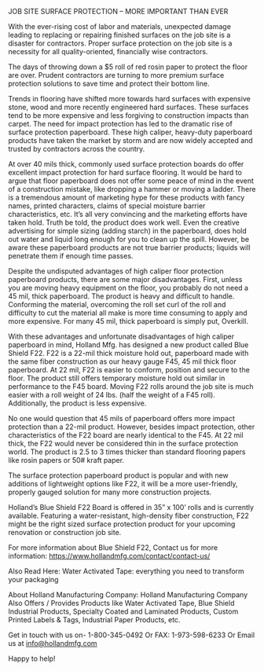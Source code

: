 JOB SITE SURFACE PROTECTION – MORE IMPORTANT THAN EVER

With the ever-rising cost of labor and materials, unexpected damage leading to replacing or repairing finished surfaces on the job site is a disaster for contractors. Proper surface protection on the job site is a necessity for all quality-oriented, financially wise contractors.

The days of throwing down a $5 roll of red rosin paper to protect the floor are over. Prudent contractors are turning to more premium surface protection solutions to save time and protect their bottom line.

Trends in flooring have shifted more towards hard surfaces with expensive stone, wood and more recently engineered hard surfaces. These surfaces tend to be more expensive and less forgiving to construction impacts than carpet. The need for impact protection has led to the dramatic rise of surface protection paperboard. These high caliper, heavy-duty paperboard products have taken the market by storm and are now widely accepted and trusted by contractors across the country.

At over 40 mils thick, commonly used surface protection boards do offer excellent impact protection for hard surface flooring. It would be hard to argue that floor paperboard does not offer some peace of mind in the event of a construction mistake, like dropping a hammer or moving a ladder. There is a tremendous amount of marketing hype for these products with fancy names, printed characters, claims of special moisture barrier characteristics, etc. It’s all very convincing and the marketing efforts have taken hold. Truth be told, the product does work well. Even the creative advertising for simple sizing (adding starch) in the paperboard, does hold out water and liquid long enough for you to clean up the spill. However, be aware these paperboard products are not true barrier products; liquids will penetrate them if enough time passes.

Despite the undisputed advantages of high caliper floor protection paperboard products, there are some major disadvantages. First, unless you are moving heavy equipment on the floor, you probably do not need a 45 mil, thick paperboard. The product is heavy and difficult to handle. Conforming the material, overcoming the roll set curl of the roll and difficulty to cut the material all make is more time consuming to apply and more expensive. For many 45 mil, thick paperboard is simply put, Overkill.

With these advantages and unfortunate disadvantages of high caliper paperboard in mind, Holland Mfg. has designed a new product called Blue Shield F22. F22 is a 22-mil thick moisture hold  out, paperboard made with the same fiber construction as our heavy gauge F45, 45 mil thick floor paperboard. At 22 mil, F22 is easier to conform, position and secure to the floor. The product still offers temporary moisture hold out similar in performance to the F45 board. Moving F22 rolls around the job site is much easier with a roll weight of 24 lbs. (half the weight of a F45 roll). Additionally, the product is less expensive.

No one would question that 45 mils of paperboard offers more impact protection than a 22-mil product. However, besides impact protection, other characteristics of the F22 board are nearly identical to the F45. At 22 mil thick, the F22 would never be considered thin in the surface protection world. The product is 2.5 to 3 times thicker than standard flooring papers like rosin papers or 50# kraft paper.

The surface protection paperboard product is popular and with new additions of lightweight options like F22, it will be a more user-friendly, properly gauged solution for many more construction projects.

 

Holland’s Blue Shield F22 Board is offered in 35” x 100’ rolls and is currently available. Featuring a water-resistant, high-density fiber construction, F22 might be the right sized surface protection product for your upcoming renovation or construction job site.

 

For more information about Blue Shield F22, Contact us for more information: https://www.hollandmfg.com/contact/contact-us/

 

Also Read Here: Water Activated Tape: everything you need to transform your packaging
 

About Holland Manufacturing Company: Holland Manufacturing Company Also Offers / Provides Products like Water Activated Tape, Blue Shield Industrial Products, Specialty Coated and Laminated Products, Custom Printed Labels & Tags, Industrial Paper Products, etc.
 

Get in touch with us on- 1-800-345-0492 Or FAX: 1-973-598-6233 Or Email us at info@hollandmfg.com
 

Happy to help!
